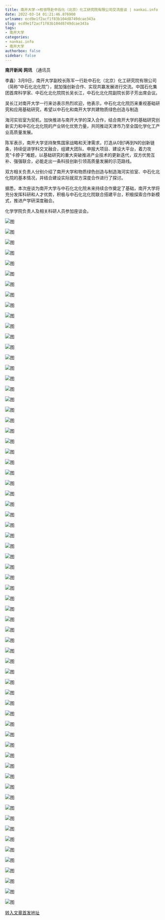 ```yaml
---
title: 南开大学->校领导赴中石化（北京）化工研究院有限公司交流座谈 | nankai.info
date: 2022-03-14 01:21:46.876900
urlname: ecd9e1f2acf1f83b104d8749dcae343a
slug: ecd9e1f2acf1f83b104d8749dcae343a
tags: 
- 南开大学
categories:
- nankai.info
- 南开大学
authorbox: false
sidebar: false
---
```

**南开新闻** **网讯** （通讯员

李鑫）3月9日，南开大学副校长陈军一行赴中石化（北京）化工研究院有限公司（简称“中石化北化院”），就加强创新合作、实现共赢发展进行交流。中国石化集团首席科学家、中石化北化院院长吴长江，中石化北化院副院长郭子芳出席会议。

吴长江对南开大学一行来访表示热烈欢迎，他表示，中石化北化院历来重视基础研究和应用基础研究，希望以中石化和南开大学共建物质绿色创造与制造
<!--more-->
海河实验室为契机，加快推进与南开大学的深入合作，结合南开大学的基础研究创新实力和中石化北化院的产业转化优势力量，共同推动天津市乃至全国化学化工产业高质量发展。

陈军表示，南开大学坚持聚焦国家战略和天津需求，打造从0到1再到N的创新链条，持续促进学科交叉融合，组建大团队、申报大项目、建设大平台，着力攻克“卡脖子”难题，以基础研究的重大突破推进产业技术的更新迭代，双方优势互补、强强联合，必能走出一条科技创新引领高质量发展的示范路线。

双方相关负责人分别介绍了南开大学和物质绿色创造与制造海河实验室、中石化北化院的基本情况，并结合建设实际就双方深度合作进行了探讨。

据悉，本次座谈为南开大学与中石化北化院未来持续合作奠定了基础，南开大学将充分发挥科研和人才优势，积极与中石化北化院联合搭建平台，积极探索合作新模式，推进产学研深度融合。

化学学院负责人及相关科研人员参加座谈会。

![图](http://news.nankai.edu.cn/ywsd/system/2022/03/11/g)

![图](http://news.nankai.edu.cn/ywsd/system/2022/03/11/p)

![图](http://news.nankai.edu.cn/ywsd/system/2022/03/11/j)

![图](http://news.nankai.edu.cn/ywsd/system/2022/03/11/)

![图](http://news.nankai.edu.cn/ywsd/system/2022/03/11/1)

![图](http://news.nankai.edu.cn/ywsd/system/2022/03/11/8)

![图](http://news.nankai.edu.cn/ywsd/system/2022/03/11/e)

![图](http://news.nankai.edu.cn/ywsd/system/2022/03/11/b)

![图](http://news.nankai.edu.cn/ywsd/system/2022/03/11/1)

![图](http://news.nankai.edu.cn/ywsd/system/2022/03/11/f)

![图](http://news.nankai.edu.cn/ywsd/system/2022/03/11/6)

![图](http://news.nankai.edu.cn/ywsd/system/2022/03/11/d)

![图](http://news.nankai.edu.cn/ywsd/system/2022/03/11/_)

![图](http://news.nankai.edu.cn/ywsd/system/2022/03/11/7)

![图](http://news.nankai.edu.cn/ywsd/system/2022/03/11/5)

![图](http://news.nankai.edu.cn/ywsd/system/2022/03/11/0)

![图](http://news.nankai.edu.cn/ywsd/system/2022/03/11/5)

![图](http://news.nankai.edu.cn/ywsd/system/2022/03/11/4)

![图](http://news.nankai.edu.cn/ywsd/system/2022/03/11/0)

![图](http://news.nankai.edu.cn/ywsd/system/2022/03/11/0)

![图](http://news.nankai.edu.cn/ywsd/system/2022/03/11/0)

![图](http://news.nankai.edu.cn/ywsd/system/2022/03/11/3)

![图](http://news.nankai.edu.cn/ywsd/system/2022/03/11/0)

![图](http://news.nankai.edu.cn/ywsd/system/2022/03/11/0)

![图](http://news.nankai.edu.cn/)

![图](http://news.nankai.edu.cn/ywsd/system/2022/03/11/0)

![图](http://news.nankai.edu.cn/ywsd/system/2022/03/11/5)

![图](http://news.nankai.edu.cn/ywsd/system/2022/03/11/4)

![图](http://news.nankai.edu.cn/)

![图](http://news.nankai.edu.cn/ywsd/system/2022/03/11/0)

![图](http://news.nankai.edu.cn/ywsd/system/2022/03/11/0)

![图](http://news.nankai.edu.cn/ywsd/system/2022/03/11/0)

![图](http://news.nankai.edu.cn/)

![图](http://news.nankai.edu.cn/ywsd/system/2022/03/11/3)

![图](http://news.nankai.edu.cn/ywsd/system/2022/03/11/0)

![图](http://news.nankai.edu.cn/ywsd/system/2022/03/11/0)

![图](http://news.nankai.edu.cn/)

![图](http://news.nankai.edu.cn/ywsd/system/2022/03/11/c)

![图](http://news.nankai.edu.cn/ywsd/system/2022/03/11/i)

![图](http://news.nankai.edu.cn/ywsd/system/2022/03/11/p)

![图](http://news.nankai.edu.cn/)

![图](http://news.nankai.edu.cn/ywsd/system/2022/03/11/n)

![图](http://news.nankai.edu.cn/ywsd/system/2022/03/11/c)

![图](http://news.nankai.edu.cn/ywsd/system/2022/03/11/)

![图](http://news.nankai.edu.cn/ywsd/system/2022/03/11/u)

![图](http://news.nankai.edu.cn/ywsd/system/2022/03/11/d)

![图](http://news.nankai.edu.cn/ywsd/system/2022/03/11/e)

![图](http://news.nankai.edu.cn/ywsd/system/2022/03/11/)

![图](http://news.nankai.edu.cn/ywsd/system/2022/03/11/i)

![图](http://news.nankai.edu.cn/ywsd/system/2022/03/11/a)

![图](http://news.nankai.edu.cn/ywsd/system/2022/03/11/k)

![图](http://news.nankai.edu.cn/ywsd/system/2022/03/11/n)

![图](http://news.nankai.edu.cn/ywsd/system/2022/03/11/a)

![图](http://news.nankai.edu.cn/ywsd/system/2022/03/11/n)

![图](http://news.nankai.edu.cn/ywsd/system/2022/03/11/)

![图](http://news.nankai.edu.cn/ywsd/system/2022/03/11/s)

![图](http://news.nankai.edu.cn/ywsd/system/2022/03/11/w)

![图](http://news.nankai.edu.cn/ywsd/system/2022/03/11/e)

![图](http://news.nankai.edu.cn/ywsd/system/2022/03/11/n)

![图](http://news.nankai.edu.cn/)

![图](http://news.nankai.edu.cn/)

![图](http://news.nankai.edu.cn/ywsd/system/2022/03/11/:)

![图](http://news.nankai.edu.cn/ywsd/system/2022/03/11/p)

![图](http://news.nankai.edu.cn/ywsd/system/2022/03/11/t)

![图](http://news.nankai.edu.cn/ywsd/system/2022/03/11/t)

![图](http://news.nankai.edu.cn/ywsd/system/2022/03/11/h)

[转入文章首发地址](http://news.nankai.edu.cn/ywsd/system/2022/03/11/030050563.shtml)